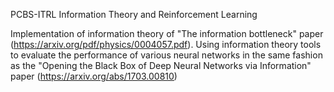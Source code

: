 PCBS-ITRL
Information Theory and Reinforcement Learning

Implementation of information theory of "The information bottleneck" paper
(https://arxiv.org/pdf/physics/0004057.pdf). 
Using information theory tools to evaluate the performance of various neural networks in the same fashion as the 
"Opening the Black Box of Deep Neural Networks via Information" paper (https://arxiv.org/abs/1703.00810) 
